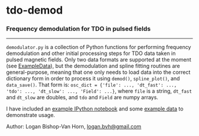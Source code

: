 # tdo-demod
### Frequency demodulation for TDO in pulsed fields
-------------------------
`demodulator.py` is a collection of Python functions for performing frequency demodulation and other initial processing steps for TDO data taken in pulsed magnetic fields. Only two data formats are supported at the moment (see [ExampleData](./ExampleData/)), but the demodulation and spline fitting routines are general-purpose, meaning that one only needs to load data into the correct dictionary form in order to process it using `demod()`, `spline_plot()`, and `data_save()`. That form is:
`osc_dict = {'file': ..., 'dt_fast': ..., 'tdo': ..., 'dt_slow': ..., 'Field': ...}`, where `file` is a string, `dt_fast` and `dt_slow` are doubles, and `tdo` and `Field` are numpy arrays.

I have included an [example IPython notebook](./Demod_Example.ipynb) and some [example data](./Example_Data/) to demonstrate usage.

Author: Logan Bishop-Van Horn, logan.bvh@gmail.com

